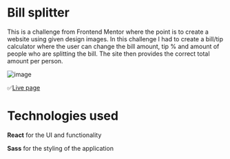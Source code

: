 Bill splitter
===============
This is a challenge from Frontend Mentor where the point is to create a website using given design images. In this challenge I had to create a bill/tip calculator where the user can change the bill amount, tip % and amount of people who are splitting the bill. The site then provides the correct total amount per person.

![image](https://github.com/JoonatanKallio/Bill-splitter/assets/80262292/27bd362d-7e55-49bc-86c3-73a04d027458)

✅[Live page](https://joonatankallio.github.io/Bill-splitter/)

# Technologies used
**React** for the UI and functionality

**Sass** for the styling of the application
